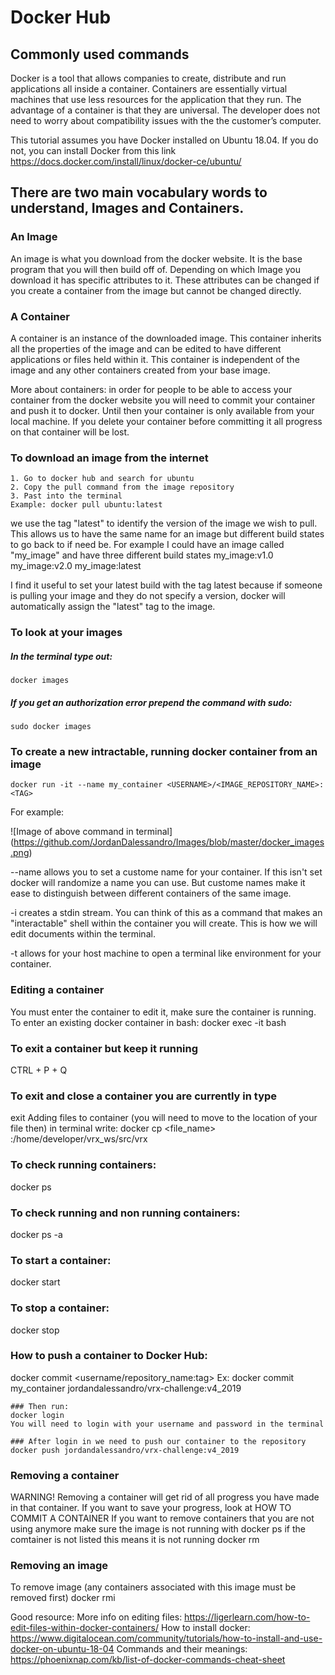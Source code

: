 # Docker Hub
## Commonly used commands
Docker is a tool that allows companies to create, distribute and run applications all inside a container. Containers are essentially virtual machines that use less resources for the application that they run. The advantage of a container is that they are universal. The developer does not need to worry about compatibility issues with the the customer’s computer.

This tutorial assumes you have Docker installed on Ubuntu 18.04.
If you do not, you can install Docker from this link https://docs.docker.com/install/linux/docker-ce/ubuntu/

## There are two main vocabulary words to understand, Images and Containers. 
### An Image 
An image is what you download from the docker website. It is the base program that you will then build off of. Depending on which Image you download it has specific attributes to it. These attributes can be changed if you create a container from the image but cannot be changed directly. 

### A Container
A container is an instance of the downloaded image. This container inherits all the properties of the image and can be edited to have different applications or files held within it. This container is independent of the image and any other containers created from your base image.

More about containers: in order for people to be able to access your container from the docker website you will need to commit your container and push it to docker. Until then your container is only available from your local machine. If you delete your container before committing it all progress on that container will be lost.  

### To download an image from the internet
	1. Go to docker hub and search for ubuntu
	2. Copy the pull command from the image repository
	3. Past into the terminal
	Example: docker pull ubuntu:latest

we use the tag "latest" to identify the version of the image we wish to pull. This allows us to have the same name for an image but different build states to go back to if need be. For example I could have an image called "my_image" and have three different build states my_image:v1.0   my_image:v2.0   my_image:latest

I find it useful to set your latest build with the tag latest because if someone is pulling your image and they do not specify a version, docker will automatically assign the "latest" tag to the image.

### To look at your images
##### In the terminal type out:
	docker images
##### If you get an authorization error prepend the command with sudo:
	sudo docker images

### To create a new intractable, running docker container from an image
	docker run -it --name my_container <USERNAME>/<IMAGE_REPOSITORY_NAME>:<TAG>
For example:

![Image of above command in terminal]
(https://github.com/JordanDalessandro/Images/blob/master/docker_images.png)


--name allows you to set a custome name for your container. If this isn't set docker will randomize a name you can use. But custome names make it ease to distinguish between different containers of the same image.

-i creates a stdin stream. You can think of this as a command that makes an "interactable" shell within the container you will create. This is how we will edit documents within the terminal. 

-t allows for your host machine to open a terminal like environment for your container.



### Editing a container
You must enter the container to edit it, make sure the container is running. To enter an existing docker container in bash:
docker exec -it <container name> bash 

### To exit a container but keep it running
CTRL + P + Q

### To exit and close a container you are currently in type
exit
Adding files to container (you will need to move to the location of your file then) in terminal write: 
docker cp <file_name> <container ID>:/home/developer/vrx_ws/src/vrx


### To check running containers:
docker ps

### To check running and non running containers:
docker ps -a

### To start a container:
docker start <Container ID>

### To stop a container:
docker stop <Container ID>

### How to push a container to Docker Hub:
docker commit <Container ID> <username/repository_name:tag>
Ex: docker commit my_container jordandalessandro/vrx-challenge:v4_2019

	### Then run:
	docker login
	You will need to login with your username and password in the terminal

	### After login in we need to push our container to the repository
	docker push jordandalessandro/vrx-challenge:v4_2019


### Removing a container
WARNING! Removing a container will get rid of all progress you have made in that container.
If you want to save your progress, look at HOW TO COMMIT A CONTAINER
If you want to remove containers that you are not using anymore make sure the image is not running with docker ps if the comtainer is not listed this means it is not running
docker rm <Container ID>


### Removing an image
To remove image (any containers associated with this image must be removed first)
docker rmi <Image ID>

Good resource: 
	More info on editing files: https://ligerlearn.com/how-to-edit-files-within-docker-containers/
	How to install docker: https://www.digitalocean.com/community/tutorials/how-to-install-and-use-docker-on-ubuntu-18-04
	Commands and their meanings: https://phoenixnap.com/kb/list-of-docker-commands-cheat-sheet

